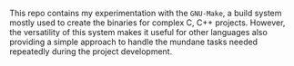 This repo contains my experimentation with the `GNU-Make`, a build system mostly used to create the binaries for complex C, C++ projects. However, the versatility of this system makes it useful for other languages also providing a simple approach to handle the mundane tasks needed repeatedly during the project development.

